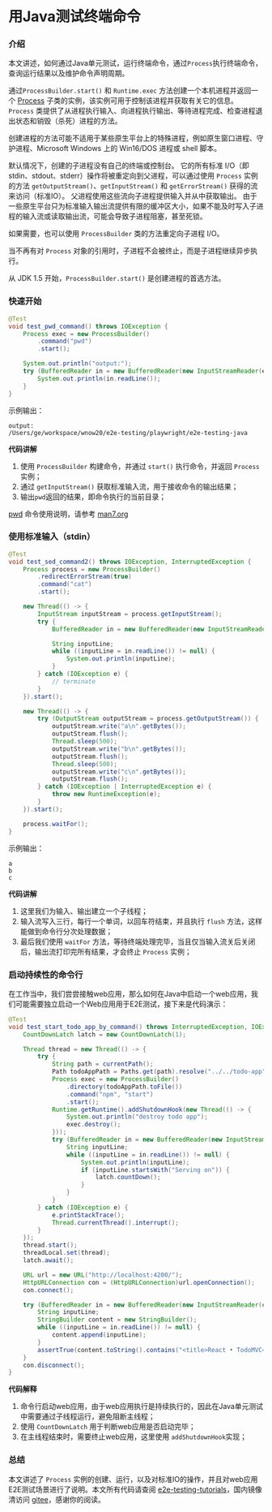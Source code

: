 
# 用Java测试终端命令

### 介绍
本文讲述，如何通过Java单元测试，运行终端命令，通过`Process`执行终端命令，查询运行结果以及维护命令声明周期。

通过`ProcessBuilder.start()` 和 `Runtime.exec` 方法创建一个本机进程并返回一个 [Process](https://docs.oracle.com/javase/8/docs/api/java/lang/Process.html) 子类的实例，该实例可用于控制该进程并获取有关它的信息。 `Process` 类提供了从进程执行输入、向进程执行输出、等待进程完成、检查进程退出状态和销毁（杀死）进程的方法。

创建进程的方法可能不适用于某些原生平台上的特殊进程，例如原生窗口进程、守护进程、Microsoft Windows 上的 Win16/DOS 进程或 shell 脚本。

默认情况下，创建的子进程没有自己的终端或控制台。 它的所有标准 I/O（即 stdin、stdout、stderr）操作将被重定向到父进程，可以通过使用 `Process` 实例的方法 `getOutputStream()`、`getInputStream()` 和 `getErrorStream()` 获得的流来访问（标准IO）。 父进程使用这些流向子进程提供输入并从中获取输出。 由于一些原生平台只为标准输入输出流提供有限的缓冲区大小，如果不能及时写入子进程的输入流或读取输出流，可能会导致子进程阻塞，甚至死锁。

如果需要，也可以使用 `ProcessBuilder` 类的方法重定向子进程 I/O。

当不再有对 `Process` 对象的引用时，子进程不会被终止，而是子进程继续异步执行。

从 JDK 1.5 开始，`ProcessBuilder.start()` 是创建进程的首选方法。

### 快速开始

```java
@Test
void test_pwd_command() throws IOException {
    Process exec = new ProcessBuilder()
        .command("pwd")
        .start();

    System.out.println("output:");
    try (BufferedReader in = new BufferedReader(new InputStreamReader(exec.getInputStream()))) {
        System.out.println(in.readLine());
    }
}
```

示例输出：

```plain
output:
/Users/ge/workspace/wnow20/e2e-testing/playwright/e2e-testing-java
```

**代码讲解**

1. 使用 `ProcessBuilder` 构建命令，并通过 `start()` 执行命令，并返回 `Process` 实例；
2. 通过 `getInputStream()` 获取标准输入流，用于接收命令的输出结果；
3. 输出`pwd`返回的结果，即命令执行的当前目录；

[pwd](https://man7.org/linux/man-pages/man1/pwd.1.html) 命令使用说明，请参考 [man7.org](https://man7.org/linux/man-pages/man1/pwd.1.html)

### 使用标准输入（stdin）

```java
@Test
void test_sed_command2() throws IOException, InterruptedException {
    Process process = new ProcessBuilder()
        .redirectErrorStream(true)
        .command("cat")
        .start();

    new Thread(() -> {
        InputStream inputStream = process.getInputStream();
        try {
            BufferedReader in = new BufferedReader(new InputStreamReader(inputStream));

            String inputLine;
            while ((inputLine = in.readLine()) != null) {
                System.out.println(inputLine);
            }
        } catch (IOException e) {
            // terminate
        }
    }).start();

    new Thread(() -> {
        try (OutputStream outputStream = process.getOutputStream()) {
            outputStream.write("a\n".getBytes());
            outputStream.flush();
            Thread.sleep(500);
            outputStream.write("b\n".getBytes());
            outputStream.flush();
            Thread.sleep(500);
            outputStream.write("c\n".getBytes());
            outputStream.flush();
        } catch (IOException | InterruptedException e) {
            throw new RuntimeException(e);
        }
    }).start();

    process.waitFor();
}
```

示例输出：
```plain
a
b
c
```

**代码讲解**
1. 这里我们为输入、输出建立一个子线程；
2. 输入流写入三行，每行一个单词，以回车符结束，并且执行 `flush` 方法，这样能做到命令行分次处理数据；
3. 最后我们使用 `waitFor` 方法，等待终端处理完毕，当且仅当输入流关后关闭后，输出流打印完所有结果，才会终止 `Process` 实例；

### 启动持续性的命令行

在工作当中，我们尝尝接触web应用，那么如何在Java中启动一个web应用，我们可能需要独立启动一个Web应用用于E2E测试，接下来是代码演示：

```java
@Test
void test_start_todo_app_by_command() throws InterruptedException, IOException {
    CountDownLatch latch = new CountDownLatch(1);

    Thread thread = new Thread(() -> {
        try {
            String path = currentPath();
            Path todoAppPath = Paths.get(path).resolve("../../todo-app").normalize();
            Process exec = new ProcessBuilder()
                .directory(todoAppPath.toFile())
                .command("npm", "start")
                .start();
            Runtime.getRuntime().addShutdownHook(new Thread(() -> {
                System.out.println("destroy todo app");
                exec.destroy();
            }));
            try (BufferedReader in = new BufferedReader(new InputStreamReader(exec.getInputStream()))) {
                String inputLine;
                while ((inputLine = in.readLine()) != null) {
                    System.out.println(inputLine);
                    if (inputLine.startsWith("Serving on")) {
                        latch.countDown();
                    }
                }
            }
        } catch (IOException e) {
            e.printStackTrace();
            Thread.currentThread().interrupt();
        }
    });
    thread.start();
    threadLocal.set(thread);
    latch.await();

    URL url = new URL("http://localhost:4200/");
    HttpURLConnection con = (HttpURLConnection)url.openConnection();
    con.connect();

    try (BufferedReader in = new BufferedReader(new InputStreamReader(con.getInputStream()))) {
        String inputLine;
        StringBuilder content = new StringBuilder();
        while ((inputLine = in.readLine()) != null) {
            content.append(inputLine);
        }
        assertTrue(content.toString().contains("<title>React • TodoMVC</title>"));
    }
    con.disconnect();
}
```

**代码解释**
1. 命令行启动web应用，由于web应用执行是持续执行的，因此在Java单元测试中需要通过子线程运行，避免阻断主线程；
2. 使用 `CountDownLatch` 用于判断web应用是否启动完毕；
3. 在主线程结束时，需要终止web应用，这里使用 `addShutdownHook`实现；

### 总结
本文讲述了 `Process` 实例的创建、运行，以及对标准IO的操作，并且对web应用E2E测试场景进行了说明。本文所有代码请查阅 [e2e-testing-tutorials](https://github.com/wnow20/e2e-testing-tutorials/tree/3d68b60d54a46ccd81fb4da8abce7fa3226f9e0b/playwright/e2e-testing-java/src/test/java/net/goworks/todoapp)，国内镜像清访问 [gitee](https://gitee.com/wnow20/e2e-testing-tutorials/tree/3d68b60d54a46ccd81fb4da8abce7fa3226f9e0b/playwright/e2e-testing-java/src/test/java/net/goworks/todoapp)，感谢你的阅读。
